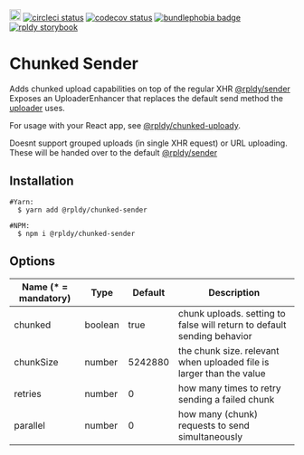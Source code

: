 <a href="https://badge.fury.io/js/%40rpldy%2Fchunked-sender">
    <img src="https://badge.fury.io/js/%40rpldy%2Fchunked-sender.svg" alt="npm version" height="20"></a>
<a href="https://circleci.com/gh/rpldy/react-uploady">
    <img src="https://circleci.com/gh/rpldy/react-uploady.svg?style=svg" alt="circleci status"/></a>  
<a href="https://codecov.io/gh/rpldy/react-uploady">
    <img src="https://codecov.io/gh/rpldy/react-uploady/branch/master/graph/badge.svg" alt="codecov status"/></a> 
<a href="https://bundlephobia.com/result?p=@rpldy/chunked-sender">
    <img src="https://badgen.net/bundlephobia/minzip/@rpldy/chunked-sender" alt="bundlephobia badge"/></a>
<a href="https://react-uploady-storybook.netlify.com">
   <img src="https://cdn.jsdelivr.net/gh/storybookjs/brand@master/badge/badge-storybook.svg" alt="rpldy storybook"/></a> 

# Chunked Sender

Adds chunked upload capabilities on top of the regular XHR [@rpldy/sender](../sender)
Exposes an UploaderEnhancer that replaces the default send method the [uploader](../uploader) uses.

For usage with your React app, see [@rpldy/chunked-uploady](../ui/chunked-uploady).

Doesnt support grouped uploads (in single XHR equest) or URL uploading. 
These will be handed over to the default [@rpldy/sender]()

## Installation

```shell
#Yarn:
  $ yarn add @rpldy/chunked-sender

#NPM:
  $ npm i @rpldy/chunked-sender
``` 

## Options

| Name (* = mandatory) | Type          | Default       | Description  
| --------------       | ------------- | ------------- | ------------
| chunked               | boolean       | true          | chunk uploads. setting to false will return to default sending behavior
| chunkSize             | number        | 5242880      | the chunk size. relevant when uploaded file is larger than the value
| retries               | number        | 0             | how many times to retry sending a failed chunk
| parallel              | number        | 0             | how many (chunk) requests to send simultaneously

